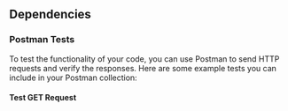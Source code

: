 ## Dependencies

### Postman Tests

To test the functionality of your code, you can use Postman to send HTTP requests and verify the responses. Here are some example tests you can include in your Postman collection:

#### Test GET Request